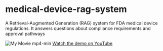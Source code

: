 # medical-device-rag-system
A Retrieval-Augmented Generation (RAG) system for FDA medical device regulations. It answers questions about compliance requirements and approval pathways

![My Movie mp4-min](https://github.com/user-attachments/assets/e2d16139-35e4-4d8d-b601-ec8def0aa1f9)
[Watch the demo on YouTube](https://www.youtube.com/watch?v=rW85OK4VSag)


